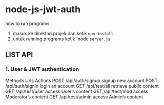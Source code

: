 # node-js-jwt-auth


how to run programs
1. masuk ke direktori projek dan ketik `npm install`
2. untuk running programs ketik 'node `server.js`


## LIST API 

### 1. User & JWT authentication
Methods	Urls	Actions
POST	/api/auth/signup	    signup new account
POST	/api/auth/signin	    login an account
GET	  /api/test/all	        retrieve public content
GET	  /api/test/user	      access User’s content
GET	  /api/test/mod	        access Moderator’s content
GET	  /api/test/admin	      access Admin’s content
